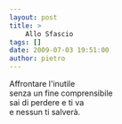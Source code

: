 ```yaml
---
layout: post
title: >
    Allo Sfascio
tags: []
date: 2009-07-03 19:51:00
author: pietro
---
```

Affrontare l'inutile<br/>senza un fine comprensibile<br/>sai di perdere e ti va<br/>e nessun ti salverà.
